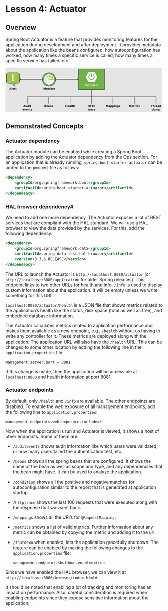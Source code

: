 # Lesson 4: Actuator

## Overview

Spring Boot Actuator is a feature that provides monitoring features for the application during development and after deployment. It provides metadata about the application like the beans configured, how autoconfiguration has worked, how many times a specific service is called, how many times a specific service has failed, etc.

<img src="images/img6.png" width="500">

## Demonstrated Concepts

### Actuator dependency

The Actuator module can be enabled while creating a Spring Boot application by adding the Actuator dependency from the Ops section. For an application that is already running, `spring-boot-starter-actuator` can be added to the `pom.xml` file as follows:

```xml
<dependency>
    <groupId>org.springframework.boot</groupId>
    <artifactId>spring-boot-starter-actuator</artifactId>
</dependency>
```

### HAL browser dependency#

We need to add one more dependency. The Actuator exposes a lot of REST services that are compliant with the HAL standard. We will use a HAL browser to view the data provided by the services. For this, add the following dependency:

```xml
<dependency>
    <groupId>org.springframework.data</groupId>
    <artifactId>spring-data-rest-hal-browser</artifactId>
    <version>3.3.6.RELEASE</version>
</dependency>
```

The URL to launch the Actuator is `http://localhost:8080/actuator` (or `http://localhost:8080/application` for older Spring releases). This endpoint links to two other URLs for health and info. `/info` is used to display custom information about the application. It will be empty unless we write something for this URL.

`localhost:8080/actuator/health` is a JSON file that shows metrics related to the application’s health like the status, disk space (total as well as free), and embedded database information.

The Actuator calculates metrics related to application performance and makes them available as a new endpoint, e.g., `/health` without us having to write any controller for it. These metrics are deployed along with the application. The application URL will also have the `/health` URL. This can be changed to some other location by adding the following line in the `application.properties` file:

```properties
Management.server.port = 8081
```

If this change is made, then the application will be accessible at `localhost:8080` and health information at port 8081.

### Actuator endpoints

By default, only `/health` and `/info` are available. The other endpoints are disabled. To enable the web exposure of all management endpoints, add the following line to `application.properties`:

```properties
management.endpoints.web.exposure.include=*
```

Now when the application is run and Actuator is viewed, it shows a host of other endpoints. Some of them are:

- `/auditevents` shows audit information like which users were validated, or how many users failed the authentication test, etc.

- `/beans` shows all the spring beans that are configured. It shows the name of the bean as well as scope and type, and any dependencies that the bean might have. It can be used to analyze the application.

- `/condition` shows all the positive and negative matches for autoconfiguration similar to the report that is generated at application startup.

- `/httptrace` shows the last 100 requests that were executed along with the response that was sent back.

- `/mappings` shows all the URI’s for `@RequestMapping`.

- `/metrics` shows a list of valid metrics. Further information about any metric can be obtained by copying the metric and adding it to the url.

- `/shutdown` when enabled, lets the application gracefully shutdown. The feature can be enabled by making the following changes to the `application.properties` file:

    ```properties
    management.endpoint.shutdown.enabled=true
    ```

Since we have enabled the HAL browser, we can view it at `http://localhost:8080/browser/index.html#`

It should be noted that enabling a lot of tracking and monitoring has an impact on performance. Also, careful consideration is required when enabling endpoints since they expose sensitive information about the application.